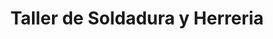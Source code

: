 ---
title: "Taller de Soldadura y Herreria"
url: /andre/taller-de-soldadura-y-herreria/
shop: Autowerkstatt
---